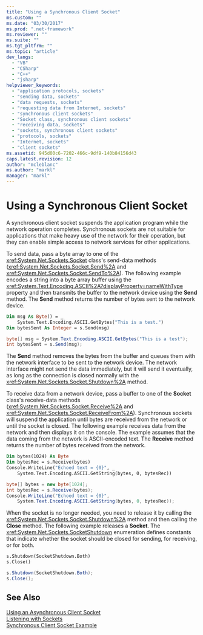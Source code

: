 ```yaml
---
title: "Using a Synchronous Client Socket"
ms.custom: ""
ms.date: "03/30/2017"
ms.prod: ".net-framework"
ms.reviewer: ""
ms.suite: ""
ms.tgt_pltfrm: ""
ms.topic: "article"
dev_langs: 
  - "VB"
  - "CSharp"
  - "C++"
  - "jsharp"
helpviewer_keywords: 
  - "application protocols, sockets"
  - "sending data, sockets"
  - "data requests, sockets"
  - "requesting data from Internet, sockets"
  - "synchronous client sockets"
  - "Socket class, synchronous client sockets"
  - "receiving data, sockets"
  - "sockets, synchronous client sockets"
  - "protocols, sockets"
  - "Internet, sockets"
  - "client sockets"
ms.assetid: 945d00c6-7202-466c-9df9-140b84156d43
caps.latest.revision: 12
author: "mcleblanc"
ms.author: "markl"
manager: "markl"
---
```

# Using a Synchronous Client Socket
A synchronous client socket suspends the application program while the network operation completes. Synchronous sockets are not suitable for applications that make heavy use of the network for their operation, but they can enable simple access to network services for other applications.  
  
 To send data, pass a byte array to one of the <xref:System.Net.Sockets.Socket> class's send-data methods (<xref:System.Net.Sockets.Socket.Send%2A> and <xref:System.Net.Sockets.Socket.SendTo%2A>). The following example encodes a string into a byte array buffer using the <xref:System.Text.Encoding.ASCII%2A?displayProperty=nameWithType> property and then transmits the buffer to the network device using the **Send** method. The **Send** method returns the number of bytes sent to the network device.  
  
```vb  
Dim msg As Byte() = _  
    System.Text.Encoding.ASCII.GetBytes("This is a test.")  
Dim bytesSent As Integer = s.Send(msg)  
```  
  
```csharp  
byte[] msg = System.Text.Encoding.ASCII.GetBytes("This is a test");  
int bytesSent = s.Send(msg);  
```  
  
 The **Send** method removes the bytes from the buffer and queues them with the network interface to be sent to the network device. The network interface might not send the data immediately, but it will send it eventually, as long as the connection is closed normally with the <xref:System.Net.Sockets.Socket.Shutdown%2A> method.  
  
 To receive data from a network device, pass a buffer to one of the **Socket** class's receive-data methods (<xref:System.Net.Sockets.Socket.Receive%2A> and <xref:System.Net.Sockets.Socket.ReceiveFrom%2A>). Synchronous sockets will suspend the application until bytes are received from the network or until the socket is closed. The following example receives data from the network and then displays it on the console. The example assumes that the data coming from the network is ASCII-encoded text. The **Receive** method returns the number of bytes received from the network.  
  
```vb  
Dim bytes(1024) As Byte  
Dim bytesRec = s.Receive(bytes)  
Console.WriteLine("Echoed text = {0}", _  
    System.Text.Encoding.ASCII.GetString(bytes, 0, bytesRec))  
```  
  
```csharp  
byte[] bytes = new byte[1024];  
int bytesRec = s.Receive(bytes);  
Console.WriteLine("Echoed text = {0}",  
    System.Text.Encoding.ASCII.GetString(bytes, 0, bytesRec));  
```  
  
 When the socket is no longer needed, you need to release it by calling the <xref:System.Net.Sockets.Socket.Shutdown%2A> method and then calling the **Close** method. The following example releases a **Socket**. The <xref:System.Net.Sockets.SocketShutdown> enumeration defines constants that indicate whether the socket should be closed for sending, for receiving, or for both.  
  
```vb  
s.Shutdown(SocketShutdown.Both)  
s.Close()  
```  
  
```csharp  
s.Shutdown(SocketShutdown.Both);  
s.Close();  
```  
  
## See Also  
 [Using an Asynchronous Client Socket](../../../docs/framework/network-programming/using-an-asynchronous-client-socket.md)   
 [Listening with Sockets](../../../docs/framework/network-programming/listening-with-sockets.md)   
 [Synchronous Client Socket Example](../../../docs/framework/network-programming/synchronous-client-socket-example.md)
